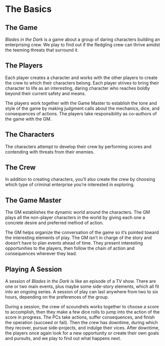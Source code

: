 # The Basics

## The Game

_Blades in the Dark_ is a game about a group of daring characters building an enterprising crew. We play to find out if the fledgling crew can thrive amidst the teeming threats that surround it.

## The Players

Each player creates a character and works with the other players to create the crew to which their characters belong. Each player strives to bring their character to life as an interesting, daring character who reaches boldly beyond their current safety and means.

The players work together with the Game Master to establish the tone and style of the game by making judgment calls about the mechanics, dice, and consequences of actions. The players take responsibility as co-authors of the game with the GM.

## The Characters

The characters attempt to develop their crew by performing scores and contending with threats from their enemies.

## The Crew

In addition to creating characters, you’ll also create the crew by choosing which type of criminal enterprise you’re interested in exploring.

## The Game Master

The GM establishes the dynamic world around the characters. The GM plays all the non-player characters in the world by giving each one a concrete desire and preferred method of action.

The GM helps organize the conversation of the game so it’s pointed toward the interesting elements of play. The GM isn’t in charge of the story and doesn’t have to plan events ahead of time. They present interesting opportunities to the players, then follow the chain of action and consequences wherever they lead.

## Playing A Session

A session of _Blades in the Dark_ is like an episode of a TV show. There are one or two main events, plus maybe some side-story elements, which all fit into an ongoing series. A session of play can last anywhere from two to six hours, depending on the preferences of the group.

During a session, the crew of scoundrels works together to choose a score to accomplish, then they make a few dice rolls to jump into the action of the score in progress. The PCs take actions, suffer consequences, and finish the operation (succeed or fail). Then the crew has downtime, during which they recover, pursue side-projects, and indulge their vices. After downtime, the players once again look for a new opportunity or create their own goals and pursuits, and we play to find out what happens next.
